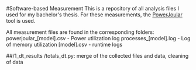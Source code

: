 #Software-based Measurement
This is a repository of all analysis files I used for my bachelor's thesis. 
For these measurements, the [PowerJoular](https://joular.github.io/powerjoular/) tool is used.

All measurement files are found in the corresponding folders:
powerjoular_[model].csv - Power utilization log
processes_[model].log - Log of memory utilization
[model].csv - runtime logs

##/1_dt_results
/totals_dt.py: merge of the collected files and data, cleaning of data